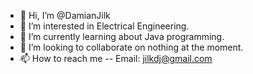 - 👋 Hi, I’m @DamianJilk
- 👀 I’m interested in Electrical Engineering.
- 🌱 I’m currently learning about Java programming.
- 💞️ I’m looking to collaborate on nothing at the moment. 
- 📫 How to reach me -- Email: jilkdj@gmail.com

<!---
DamianJilk/DamianJilk is a ✨ special ✨ repository because its `README.md` (this file) appears on your GitHub profile.
You can click the Preview link to take a look at your changes.
--->

